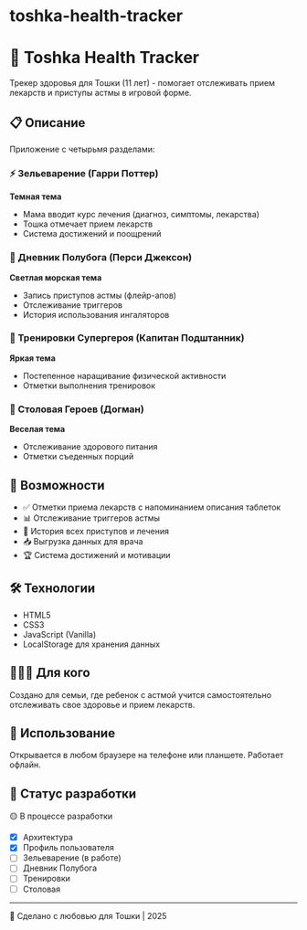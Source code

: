 # toshka-health-tracker
# 🏥 Toshka Health Tracker

Трекер здоровья для Тошки (11 лет) - помогает отслеживать прием лекарств и приступы астмы в игровой форме.

## 📋 Описание

Приложение с четырьмя разделами:

### ⚡ Зельеварение (Гарри Поттер)
**Темная тема**
- Мама вводит курс лечения (диагноз, симптомы, лекарства)
- Тошка отмечает прием лекарств
- Система достижений и поощрений

### 🔱 Дневник Полубога (Перси Джексон)
**Светлая морская тема**
- Запись приступов астмы (флейр-апов)
- Отслеживание триггеров
- История использования ингаляторов

### 💪 Тренировки Супергероя (Капитан Подштанник)
**Яркая тема**
- Постепенное наращивание физической активности
- Отметки выполнения тренировок

### 🍎 Столовая Героев (Догман)
**Веселая тема**
- Отслеживание здорового питания
- Отметки съеденных порций

## 🎯 Возможности

- ✅ Отметки приема лекарств с напоминанием описания таблеток
- 📊 Отслеживание триггеров астмы
- 📝 История всех приступов и лечения
- 📥 Выгрузка данных для врача
- 🏆 Система достижений и мотивации

## 🛠️ Технологии

- HTML5
- CSS3
- JavaScript (Vanilla)
- LocalStorage для хранения данных

## 👨‍👩‍👦 Для кого

Создано для семьи, где ребенок с астмой учится самостоятельно отслеживать свое здоровье и прием лекарств.

## 📱 Использование

Открывается в любом браузере на телефоне или планшете. Работает офлайн.

## 🚀 Статус разработки

🟡 В процессе разработки

- [x] Архитектура
- [x] Профиль пользователя
- [ ] Зельеварение (в работе)
- [ ] Дневник Полубога
- [ ] Тренировки
- [ ] Столовая

---

💊 Сделано с любовью для Тошки | 2025
